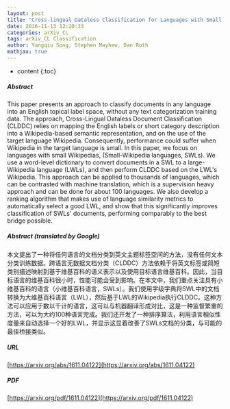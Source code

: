 ```yaml
---
layout: post
title: "Cross-lingual Dataless Classification for Languages with Small Wikipedia Presence"
date: 2016-11-13 12:20:33
categories: arXiv_CL
tags: arXiv_CL Classification
author: Yangqiu Song, Stephen Mayhew, Dan Roth
mathjax: true
---
```


* content
{:toc}

##### Abstract
This paper presents an approach to classify documents in any language into an English topical label space, without any text categorization training data. The approach, Cross-Lingual Dataless Document Classification (CLDDC) relies on mapping the English labels or short category description into a Wikipedia-based semantic representation, and on the use of the target language Wikipedia. Consequently, performance could suffer when Wikipedia in the target language is small. In this paper, we focus on languages with small Wikipedias, (Small-Wikipedia languages, SWLs). We use a word-level dictionary to convert documents in a SWL to a large-Wikipedia language (LWLs), and then perform CLDDC based on the LWL's Wikipedia. This approach can be applied to thousands of languages, which can be contrasted with machine translation, which is a supervision heavy approach and can be done for about 100 languages. We also develop a ranking algorithm that makes use of language similarity metrics to automatically select a good LWL, and show that this significantly improves classification of SWLs' documents, performing comparably to the best bridge possible.

##### Abstract (translated by Google)
本文提出了一种将任何语言的文档分类到英文主题标签空间的方法，没有任何文本分类训练数据。跨语言无数据文档分类（CLDDC）方法依赖于将英文标签或简短类别描述映射到基于维基百科的语义表示以及使用目标语言维基百科。因此，当目标语言的维基百科很小时，性能可能会受到影响。在本文中，我们重点关注具有小维基百科的语言（小维基百科语言，SWLs）。我们使用字级字典将SWL中的文档转换为大维基百科语言（LWL），然后基于LWL的Wikipedia执行CLDDC。这种方法可以应用于数以千计的语言，这可以与机器翻译形成对比，这是一种监督繁重的方法，可以为大约100种语言完成。我们还开发了一种排序算法，利用语言相似性度量来自动选择一个好的LWL，并显示这显着改善了SWLs文档的分类，与可能的最佳桥接类似。

##### URL
[https://arxiv.org/abs/1611.04122](https://arxiv.org/abs/1611.04122)

##### PDF
[https://arxiv.org/pdf/1611.04122](https://arxiv.org/pdf/1611.04122)

